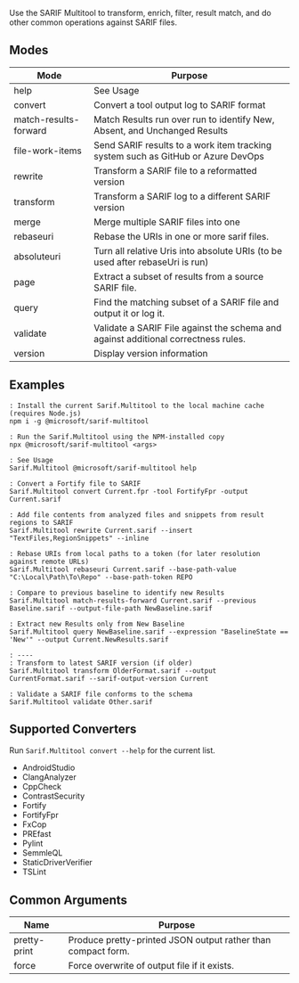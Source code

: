Use the SARIF Multitool to transform, enrich, filter, result match, and do other common operations against SARIF files.

## Modes
| Mode | Purpose |
| ---- | ------- |
| help | See Usage |
| convert | Convert a tool output log to SARIF format |
| match-results-forward | Match Results run over run to identify New, Absent, and Unchanged Results |
| file-work-items | Send SARIF results to a work item tracking system such as GitHub or Azure DevOps |
| rewrite | Transform a SARIF file to a reformatted version |
| transform | Transform a SARIF log to a different SARIF version |
| merge | Merge multiple SARIF files into one |
| rebaseuri | Rebase the URIs in one or more sarif files. |
| absoluteuri | Turn all relative Uris into absolute URIs (to be used after rebaseUri is run) |
| page | Extract a subset of results from a source SARIF file. |
| query | Find the matching subset of a SARIF file and output it or log it. |
| validate | Validate a SARIF File against the schema and against additional correctness rules. |
| version | Display version information |

## Examples
```
: Install the current Sarif.Multitool to the local machine cache (requires Node.js)
npm i -g @microsoft/sarif-multitool

: Run the Sarif.Multitool using the NPM-installed copy
npx @microsoft/sarif-multitool <args>

: See Usage
Sarif.Multitool @microsoft/sarif-multitool help

: Convert a Fortify file to SARIF
Sarif.Multitool convert Current.fpr -tool FortifyFpr -output Current.sarif

: Add file contents from analyzed files and snippets from result regions to SARIF
Sarif.Multitool rewrite Current.sarif --insert "TextFiles,RegionSnippets" --inline

: Rebase URIs from local paths to a token (for later resolution against remote URLs)
Sarif.Multitool rebaseuri Current.sarif --base-path-value "C:\Local\Path\To\Repo" --base-path-token REPO

: Compare to previous baseline to identify new Results
Sarif.Multitool match-results-forward Current.sarif --previous Baseline.sarif --output-file-path NewBaseline.sarif

: Extract new Results only from New Baseline
Sarif.Multitool query NewBaseline.sarif --expression "BaselineState == 'New'" --output Current.NewResults.sarif

: ----
: Transform to latest SARIF version (if older)
Sarif.Multitool transform OlderFormat.sarif --output CurrentFormat.sarif --sarif-output-version Current

: Validate a SARIF file conforms to the schema
Sarif.Multitool validate Other.sarif
```

## Supported Converters
Run ```Sarif.Multitool convert --help``` for the current list.

- AndroidStudio
- ClangAnalyzer
- CppCheck
- ContrastSecurity
- Fortify
- FortifyFpr
- FxCop
- PREfast
- Pylint
- SemmleQL
- StaticDriverVerifier
- TSLint

## Common Arguments

| Name | Purpose |
| ---- | ------- |
| pretty-print | Produce pretty-printed JSON output rather than compact form. |
| force | Force overwrite of output file if it exists. |

